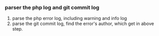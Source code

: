 ### parser the php log and git commit log
1.  parse the php error log, including warning and info log
2.  parse the git commit log, find the error's author, which get in above step.